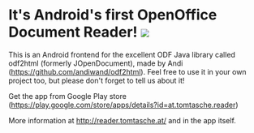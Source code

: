 # It's Android's first OpenOffice Document Reader! ![](https://github.com/opendocument-app/OpenDocument.droid/workflows/build/badge.svg)

This is an Android frontend for the excellent ODF Java library called odf2html (formerly JOpenDocument), made by Andi (https://github.com/andiwand/odf2html).
Feel free to use it in your own project too, but please don't forget to tell us about it!

Get the app from Google Play store (https://play.google.com/store/apps/details?id=at.tomtasche.reader)

More information at http://reader.tomtasche.at/ and in the app itself.

